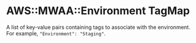 # AWS::MWAA::Environment TagMap<a name="aws-properties-mwaa-environment-tagmap"></a>

A list of key\-value pairs containing tags to associate with the environment\. For example, `"Environment": "Staging"`\.